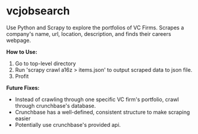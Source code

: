 vcjobsearch
===========

Use Python and Scrapy to explore the portfolios of VC Firms.
Scrapes a company's name, url, location, description, and finds their careers webpage.


**How to Use:**  
1. Go to top-level directory  
2. Run 'scrapy crawl a16z > items.json' to output scraped data to json file.  
3. Profit  


**Future Fixes:**  
- Instead of crawling through one specific VC firm's portfolio, crawl through crunchbase's database.  
- Crunchbase has a well-defined, consistent structure to make scraping easier  
- Potentially use crunchbase's provided api.  
